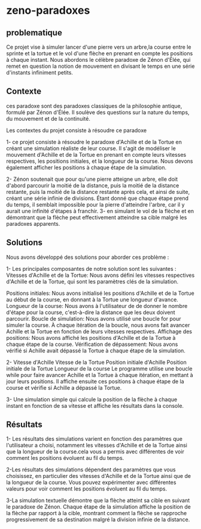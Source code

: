 # zeno-paradoxes

## problematique
Ce projet vise à simuler lancer d'une pierre vers un arbre,la course entre le sprinte et la tortue et le vol d'une flèche en prenant en compte les positions à chaque instant. Nous abordons le célèbre paradoxe de Zénon d'Élée, qui remet en question la notion de mouvement en divisant le temps en une série d'instants infiniment petits.

## Contexte

ces paradoxe sont des paradoxes classiques de la philosophie antique, formulé par Zénon d'Élée. Il soulève des questions sur la nature du temps, du mouvement et de la continuité.

Les contextes du projet consiste à résoudre ce paradoxe

1- ce projet consiste à résoudre le paradoxe d'Achille et de la Tortue en créant une simulation réaliste de leur course. Il s'agit de modéliser le mouvement d'Achille et de la Tortue en prenant en compte leurs vitesses respectives, les positions initiales, et la longueur de la course. Nous devons également afficher les positions à chaque étape de la simulation.

2- Zénon soutenait que pour qu'une pierre atteigne un arbre, elle doit d'abord parcourir la moitié de la distance, puis la moitié de la distance restante, puis la moitié de la distance restante après cela, et ainsi de suite, créant une série infinie de divisions. Étant donné que chaque étape prend du temps, il semblait impossible pour la pierre d'atteindre l'arbre, car il y aurait une infinité d'étapes à franchir.
3- en simulant le vol de la flèche et en démontrant que la flèche peut effectivement atteindre sa cible malgré les paradoxes apparents.

## Solutions

Nous avons développé des solutions pour aborder ces problème :

1- Les principales composantes de notre solution sont les suivantes :
Vitesses d'Achille et de la Tortue: Nous avons défini les vitesses respectives d'Achille et de la Tortue, qui sont les paramètres clés de la simulation.

Positions initiales: Nous avons initialisé les positions d'Achille et de la Tortue au début de la course, en donnant à la Tortue une longueur d'avance.
Longueur de la course: Nous avons à l'utilisateur de de donner le nombre d'étape pour la course, c'est-à-dire la distance que les deux doivent parcourir.
Boucle de simulation: Nous avons utilisé une boucle for pour simuler la course. À chaque itération de la boucle, nous avons fait avancer Achille et la Tortue en fonction de leurs vitesses respectives.
Affichage des positions: Nous avons affiché les positions d'Achille et de la Tortue à chaque étape de la course.
Vérification de dépassement: Nous avons vérifié si Achille avait dépassé la Tortue à chaque étape de la simulation.

2- Vitesse d'Achille
Vitesse de la Tortue
Position initiale d'Achille
Position initiale de la Tortue
Longueur de la course
Le programme utilise une boucle while pour faire avancer Achille et la Tortue à chaque itération, en mettant à jour leurs positions. Il affiche ensuite ces positions à chaque étape de la course et vérifie si Achille a dépassé la Tortue.

3- Une simulation simple qui calcule la position de la flèche à chaque instant en fonction de sa vitesse et affiche les résultats dans la console.

## Résultats

1- Les résultats des simulations varient en fonction des paramètres que l'utilisateur a choisi, notamment les vitesses d'Achille et de la Tortue ainsi que la longueur de la course.cela vous a permis avec différentes de voir comment les positions évoluent au fil du temps. 

2-Les résultats des simulations dépendent des paramètres que vous choisissez, en particulier des vitesses d'Achille et de la Tortue ainsi que de la longueur de la course. Vous pouvez expérimenter avec différentes valeurs pour voir comment les positions évoluent au fil du temps.

3-La simulation textuelle démontre que la flèche atteint sa cible en suivant le paradoxe de Zénon. Chaque étape de la simulation affiche la position de la flèche par rapport à la cible, montrant comment la flèche se rapproche progressivement de sa destination malgré la division infinie de la distance.




